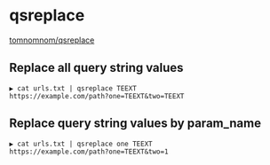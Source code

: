 # qsreplace

[tomnomnom/qsreplace](https://github.com/tomnomnom/qsreplace)

## Replace all query string values

```
▶ cat urls.txt | qsreplace TEEXT
https://example.com/path?one=TEEXT&two=TEEXT
```

## Replace query string values by param_name

```
▶ cat urls.txt | qsreplace one TEEXT
https://example.com/path?one=TEEXT&two=1
```
